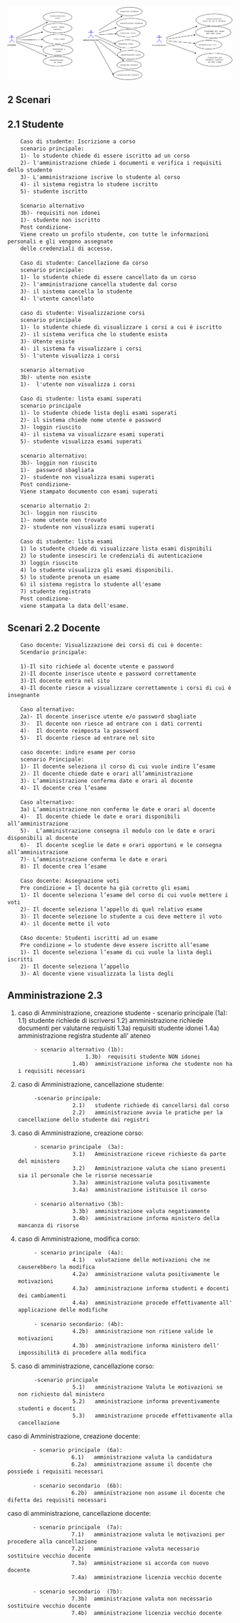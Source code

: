 ![alt tag](https://github.com/mnarizzano/M1.4.4-p3/blob/main/docs/srs/imgs/usecases.png)


## 2 	Scenari 
## 2.1 Studente

		Caso di studente: Iscrizione a corso
		scenario principale:
		1)- lo studente chiede di essere iscritto ad un corso	
		2)- l'amministrazione chiede i documenti e verifica i requisiti dello studente
		3)- L'amministrazione iscrive lo studente al corso
		4)- il sistema registra lo studene iscritto
		5)- studente iscritto

		Scenario alternativo			
		3b)- requisiti non idonei
		1)- studente non iscritto
		Post condizione-
		Viene creato un profilo studente, con tutte le informazioni personali e gli vengono assegnate
		delle credenziali di accesso.

		Caso di studente: Cancellazione da corso
		scenario principale:
		1)- lo studente chiede di essere cancellato da un corso
		2)- l'amministrazione cancella studente dal corso
		3)- il sistema cancella lo studente 
		4)- l'utente cancellato
	
		caso di studente: Visualizzazione corsi
		scenario principale
		1)- lo studente chiede di visualizzare i corsi a cui è iscritto
		2)- il sistema verifica che lo studente esista
		3)- Utente esiste
		4)- il sistema fa visualizzare i corsi 
		5)- l'utente visualizza i corsi
	
		scenario alternativo
		3b)- utente non esiste
		1)-  l'utente non visualizza i corsi

		Caso di studente: lista esami superati
		scenario principale		
		1)- lo studente chiede lista degli esami superati
		2)- il sistema chiede nome utente e password
		3)- loggin riuscito
		4)- il sistema va visualizzare esami superati
		5)- studente visualizza esami superati

		scenario alternativo:		
		3b)- loggin non riuscito
		1)-  password sbagliata
		2)- studente non visualizza esami superati
		Post condizione-
		Viene stampato documento con esami superati

		scenario alternatio 2:
		3c)- loggin non riuscito
		1)- nome utente non trovato
		2)- studente non visualizza esami superati 

		Caso di studente: lista esami
		1) lo studente chiede di visualizzare lista esami dispnibili
		2) lo studente insesciri le credenziali di autenticazione
		3) loggin riuscito
		4) lo studente visualizza gli esami disponibili.
		5) lo studente prenota un esame
		6) il sistema registra lo studente all'esame
		7) studente registrato
		Post condizione-
		viene stampata la data dell'esame.

## 		Scenari 2.2 Docente

		Caso docente: Visualizzazione dei corsi di cui è docente:
		Scendario principale:
		
		1)-Il sito richiede al docente utente e password
		2)-Il docente inserisce utente e password correttamente
		3)-Il docente entra nel sito
		4)-Il docente riesce a visualizzare correttamente i corsi di cui è insegnante
		
		Caso alternativo:
		2a)- Il docente inserisce utente e/o password sbagliate
		3)-  Il docente non riesce ad entrare con i dati correnti 
		4)-  Il docente reimposta la password
		5)-  Il docente riesce ad entrare nel sito
	
		caso docente: indire esame per corso
		scenario Principale:
		1)- Il docente seleziona il corso di cui vuole indire l’esame
		2)- Il docente chiede date e orari all’amministrazione
		3)- L’amministrazione conferma date e orari al docente
		4)- Il docente crea l’esame
		
		Caso alternativo:
		3a) L’amministrazione non conferma le date e orari al docente
		4)-  Il docente chiede le date e orari disponibili all’amministrazione
		5)-  L’amministrazione consegna il modulo con le date e orari disponibili al docente
		6)-  Il docente sceglie le date e orari opportuni e le consegna all’amministrazione
		7)- L’amministrazione conferma le date e orari
		8)- Il docente crea l’esame
	
		Caso docente: Assegnazione voti
		Pre condizione = Il docente ha già corretto gli esami
		1)- Il docente seleziona l’esame del corso di cui vuole mettere i voti
		2)- Il docente seleziona l’appello di quel relativo esame
		3)- Il docente selezione lo studente a cui deve mettere il voto
		4)- il docente mette il voto

		CAso docente: Studenti iscritti ad un esame 
		Pre condizione = lo studente deve essere iscritto all’esame
		1)- Il docente seleziona l’esame di cui vuole la lista degli iscritti
		2)- Il docente seleziona l’appello
		3)- Al docente viene visualizzata la lista degli 
		
		
## Amministrazione 2.3 

1. caso di Amministrazione, creazione studente
		        - scenario principale  (1a):  
						1.1)   studente richiede di iscriversi
				 	        1.2)   amministrazione richiede documenti per valutarne requisiti 
					        1.3a)  requisiti studente idonei 
					        1.4a)  amministrazione registra studente all' ateneo

			- scenario alternativo (1b): 
					        1.3b)  requisiti studente NON idonei
						1.4b)  amministrazione informa che studente non ha i requisiti necessari
 
2. caso di Amministrazione, cancellazione studente:

			-scenario principale:   
						2.1)   studente richiede di cancellarsi dal corso
						2.2)   amministrazione avvia le pratiche per la cancellazione dello studente dai registri

3. caso di Amministrazione, creazione corso:
			
			- scenario principale  (3a):  
						3.1)   Amministrazione riceve richieste da parte del ministero
						3.2)   Amministrazione valuta che siano presenti sia il personale che le risorse necessarie
						3.3a)  amministrazione valuta positivamente
						3.4a)  amministrazione istituisce il corso 

			- scenario alternativo (3b):
						3.3b)  amministrazione valuta negativamente
						3.4b)  amministrazione informa ministero della mancanza di risorse


4. caso di Amministrazione, modifica corso:

			- scenario principale  (4a): 
						4.1)   valutazione delle motivazioni che ne causerebbero la modifica
						4.2a)  amministrazione valuta positivamente le motivazioni 
						4.3a)  amministrazione informa studenti e docenti dei cambiamenti
						4.4a)  amministrazione procede effettivamente all' applicazione delle modifiche
			
			- scenario secondario: (4b):  
						4.2b)  amministrazione non ritiene valide le motivazioni 
						4.3b)  amministrazione informa ministero dell' impossibilità di procedere alla modifica

5. caso di amministrazione, cancellazione corso:

			-scenario principale   
						5.1)   amministrazione Valuta le motivazioni se non richiesto dal ministero
						5.2)   amministrazione informa preventivamente studenti e docenti 
						5.3)   amministrazione procede effettivamente alla cancellazione

caso di Amministrazione, creazione docente:
	
			- scenario principale  (6a): 
						6.1)   amministrazione valuta la candidatura 
						6.2a)  amministrazione assume il docente che possiede i requisiti necessari

			- scenario secondario  (6b):
						6.2b)  amministrazione non assume il docente che difetta dei requisiti necessari

caso di amministrazione, cancellazione docente:

			- scenario principale  (7a):
						7.1)   amministrazione valuta le motivazioni per procedere alla cancellazione
						7.2)   amministrazione valuta necessario sostituire vecchio docente
						7.3a)  amministrazione si accorda con nuovo docente
						7.4a)  amministrazione licenzia vecchio docente

			- scenario secondario  (7b):			
						7.3b)  amministrazione valuta non necessario sostituire vecchio docente
						7.4b)  amministrazione licenzia vecchio docente






	

